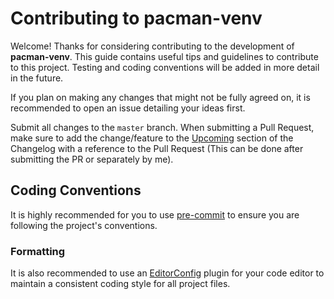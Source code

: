 # Contributing to pacman-venv
Welcome! Thanks for considering contributing to the development of **pacman-venv**. This guide contains useful tips and guidelines
to contribute to this project. Testing and coding conventions will be added in more detail in the future.

If you plan on making any changes that might not be fully agreed on, it is recommended to open an issue detailing your ideas first.

Submit all changes to the `master` branch. When submitting a Pull Request, make sure to add the change/feature to the [Upcoming](CHANGELOG.md#upcoming)
section of the Changelog with a reference to the Pull Request (This can be done after submitting the PR or separately by me).

## Coding Conventions
It is highly recommended for you to use [pre-commit][0] to ensure you are following the project's conventions.

### Formatting
It is also recommended to use an [EditorConfig][1] plugin for your code editor to maintain a consistent coding style for all project files.

[0]: https://pre-commit.com
[1]: https://editorconfig.org/
